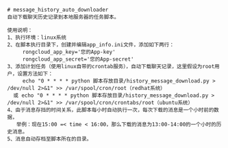     # message_history_auto_downloader
    自动下载聊天历史记录到本地服务器的任务脚本。
    
    使用说明：
    1、执行环境：linux系统
    2、在脚本执行目录下，创建并编辑app_info.ini文件，添加如下两行：
         rongcloud_app_key='您的App-key'
         rongcloud_app_secret='您的App-secret'
    3、添加计划任务（使用linux自带的crontab服务），自动下载聊天记录，这里假设为root用户，设置方法如下：
         echo "0 * * * * python 脚本存放目录/history_message_download.py > /dev/null 2>&1" >> /var/spool/cron/root（redhat系统）
      或 echo "0 * * * * python 脚本存放目录/history_message_download.py > /dev/null 2>&1" >> /var/spool/cron/crontabs/root（ubuntu系统）
    4、由于消息存挡的时间关系，此脚本每小时自动执行一次，每次下载的消息是一个小时前的数据，
       举例：现在15:00 =< time < 16:00，那么下载的消息为13:00-14:00的一个小时的历史消息。
    5、消息自动存档至脚本所在的目录。
